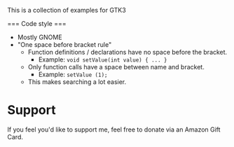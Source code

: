 This is a collection of examples for GTK3

=== Code style ===

- Mostly GNOME
- "One space before bracket rule"
   - Function definitions / declarations have no space before the bracket.
      - Example: `void setValue(int value) { ... }`
   - Only function calls have a space between name and bracket.
      - Example: `setValue (1);`
   - This makes searching a lot easier.
   
   
# Support

If you feel you'd like to support me, feel free to 
donate via an Amazon Gift Card. 